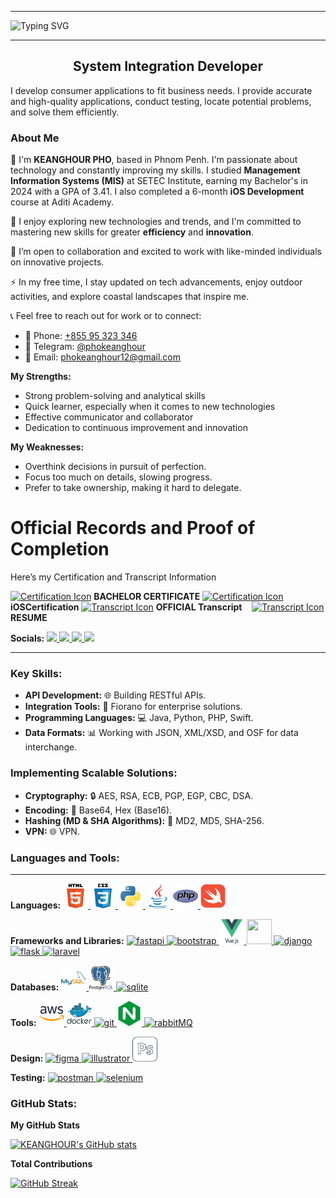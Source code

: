 <hr>
<div align="left">
  <img src="https://readme-typing-svg.herokuapp.com?font=Fira+Code&weight=600&size=32&pause=3000&color=2563EB&vCenter=true&random=false&width=500&height=45&lines=Hey+There++%F0%9F%91%8B%F0%9F%8F%BB;My+name+is+KEANGHOUR+PHO" alt="Typing SVG" />
</div>
<hr>

<h2 align="center">System Integration Developer</h2>

<p>I develop consumer applications to fit business needs. I provide accurate and high-quality applications, conduct testing, locate potential problems, and solve them efficiently.</p>

<h3>About Me</h3>

<p>👋 I'm <strong>KEANGHOUR PHO</strong>, based in Phnom Penh. I'm passionate about technology and constantly improving my skills. I studied <strong>Management Information Systems (MIS)</strong> at SETEC Institute, earning my Bachelor's in 2024 with a GPA of 3.41. I also completed a 6-month <strong>iOS Development</strong> course at Aditi Academy.</p>

<p>🧠 I enjoy exploring new technologies and trends, and I'm committed to mastering new skills for greater <strong>efficiency</strong> and <strong>innovation</strong>.</p>

<p>🤝 I’m open to collaboration and excited to work with like-minded individuals on innovative projects.</p>

<p>⚡ In my free time, I stay updated on tech advancements, enjoy outdoor activities, and explore coastal landscapes that inspire me.</p>

<p>📞 Feel free to reach out for work or to connect:</p>

<ul>
  <li>📱 Phone: <a href="tel:+85595323346">+855 95 323 346</a></li>
  <li>📨 Telegram: <a href="https://t.me/phokeanghour">@phokeanghour</a></li>
  <li>📧 Email: <a href="mailto:phokeanghour12@gmail.com">phokeanghour12@gmail.com</a></li>
</ul>

<p><strong>My Strengths:</strong> 
  <ul>
    <li>Strong problem-solving and analytical skills</li>
    <li>Quick learner, especially when it comes to new technologies</li>
    <li>Effective communicator and collaborator</li>
    <li>Dedication to continuous improvement and innovation</li>
  </ul>
</p>

<p><strong>My Weaknesses:</strong>
  <ul>
    <li>Overthink decisions in pursuit of perfection.</li>
    <li>Focus too much on details, slowing progress.</li>
    <li>Prefer to take ownership, making it hard to delegate.</li>
  </ul>
</p>

# Official Records and Proof of Completion

Here’s my Certification and Transcript Information

[![Certification Icon](https://img.icons8.com/ios-filled/50/000000/certificate.png "Click to view Certification")](https://github.com/Keanghour/KEANGHOUR/blob/main/Certification.jpg)  **BACHELOR CERTIFICATE**
[![Certification Icon](https://img.icons8.com/ios-filled/50/000000/certificate.png "Click to view Certification")](https://github.com/Keanghour/KEANGHOUR/blob/main/iOSCertification.PNG)  **iOSCertification**
[![Transcript Icon](https://img.icons8.com/ios-filled/50/000000/document.png "Click to view Transcript")](https://raw.githubusercontent.com/Keanghour/KEANGHOUR/main/Transcript.jpg)  **OFFICIAL Transcript** &nbsp;&nbsp;
[![Transcript Icon](https://img.icons8.com/ios-filled/50/000000/document.png "Click to view Transcript")]([https://github.com/Keanghour/KEANGHOUR/blob/main/INDUCTION%20PROGRAM.pdf](https://github.com/Keanghour/KEANGHOUR/blob/main/Resume.pdf))  **RESUME** &nbsp;&nbsp;

<strong>Socials:</strong>
<a href="https://t.me/phokeanghour" target="_blank" rel="noreferrer">
    <img src="https://www.vectorlogo.zone/logos/telegram/telegram-ar21.svg" />
  </a>
<a href="https://www.linkedin.com/in/pho-keanghour-27133b21b/" target="_blank" rel="noreferrer">
    <img src="https://www.vectorlogo.zone/logos/linkedin/linkedin-ar21.svg" />
  </a>
  <a href="https://www.facebook.com/keang.hour.7524" target="_blank" rel="noreferrer">
    <img src="https://www.vectorlogo.zone/logos/facebook/facebook-ar21.svg" />
  </a>
  <a href="https://www.instagram.com/hour_zackry/" target="_blank" rel="noreferrer">
    <img src="https://www.vectorlogo.zone/logos/instagram/instagram-ar21.svg"  />
  </a>

---

<h3>Key Skills:</h3>
<ul>
  <li><strong>API Development:</strong> 🌐 Building RESTful APIs.</li>
  <li><strong>Integration Tools:</strong> 🔧 Fiorano for enterprise solutions.</li>
  <li><strong>Programming Languages:</strong> 💻 Java, Python, PHP, Swift.</li>
  <li><strong>Data Formats:</strong> 📊 Working with JSON, XML/XSD, and OSF for data interchange.</li>
</ul>

<h3>Implementing Scalable Solutions:</h3>
<ul>
  <li><strong>Cryptography:</strong> 🔒 AES, RSA, ECB, PGP, EGP, CBC, DSA.</li>
  <li><strong>Encoding:</strong> 🔐 Base64, Hex (Base16).</li>
  <li><strong>Hashing (MD & SHA Algorithms):</strong> 🧮 MD2, MD5, SHA-256.</li>
  <li><strong>VPN:</strong> 🌐 VPN.</li>
</ul>


<h3 align="left">Languages and Tools:</h3>
<hr>
<p align="left">
  
<!-- Languages -->
<strong>Languages:</strong>
<a href="https://www.w3.org/html/" target="_blank" rel="noreferrer">
  <img src="https://raw.githubusercontent.com/devicons/devicon/master/icons/html5/html5-original-wordmark.svg" alt="html5" width="40" height="40"/>
</a>
<a href="https://www.w3schools.com/css/" target="_blank" rel="noreferrer">
  <img src="https://raw.githubusercontent.com/devicons/devicon/master/icons/css3/css3-original-wordmark.svg" alt="css3" width="40" height="40"/>
</a>
<a href="https://www.python.org" target="_blank" rel="noreferrer">
  <img src="https://raw.githubusercontent.com/devicons/devicon/master/icons/python/python-original.svg" alt="python" width="40" height="40"/>
</a>
<a href="https://www.java.com" target="_blank" rel="noreferrer">
  <img src="https://raw.githubusercontent.com/devicons/devicon/master/icons/java/java-original.svg" alt="java" width="40" height="40"/>
</a>
<a href="https://www.php.net" target="_blank" rel="noreferrer">
  <img src="https://raw.githubusercontent.com/devicons/devicon/master/icons/php/php-original.svg" alt="php" width="40" height="40"/>
</a>
<a href="https://developer.apple.com/swift/" target="_blank" rel="noreferrer">
  <img src="https://raw.githubusercontent.com/devicons/devicon/master/icons/swift/swift-original.svg" alt="swift" width="40" height="40"/>
</a>


<!-- Frameworks and Libraries -->
<strong>Frameworks and Libraries:</strong>
<a href="https://fastapi.tiangolo.com/" target="_blank" rel="noreferrer">
  <img src="https://cdn.worldvectorlogo.com/logos/fastapi.svg" alt="fastapi" width="40" height="40"/>
</a>
<a href="https://getbootstrap.com" target="_blank" rel="noreferrer">
  <img src="https://www.vectorlogo.zone/logos/getbootstrap/getbootstrap-icon.svg" alt="bootstrap" width="40" height="40"/>
</a>
<a href="https://vuejs.org/" target="_blank" rel="noreferrer">
  <img src="https://raw.githubusercontent.com/devicons/devicon/master/icons/vuejs/vuejs-original-wordmark.svg" alt="vuejs" width="40" height="40"/>
</a>
<a href="https://nextjs.org/" target="_blank" rel="noreferrer">
  <img src="https://www.vectorlogo.zone/logos/nextjs/nextjs-icon.svg" width="40" height="40"/>
</a>
<a href="https://www.djangoproject.com/" target="_blank" rel="noreferrer">
  <img src="https://cdn.worldvectorlogo.com/logos/django.svg" alt="django" width="40" height="40"/>
</a>
<a href="https://flask.palletsprojects.com/" target="_blank" rel="noreferrer">
  <img src="https://www.vectorlogo.zone/logos/palletsprojects_flask/palletsprojects_flask-ar21.svg" alt="flask" width="40" height="40"/>
</a>
<a href="https://laravel.com/" target="_blank" rel="noreferrer">
  <img src="https://www.vectorlogo.zone/logos/laravel/laravel-ar21.svg" alt="laravel" width="40" height="40"/>
</a>

<!-- Databases -->
<strong>Databases:</strong>
<a href="https://www.mysql.com/" target="_blank" rel="noreferrer">
  <img src="https://raw.githubusercontent.com/devicons/devicon/master/icons/mysql/mysql-original-wordmark.svg" alt="mysql" width="40" height="40"/>
</a>
<a href="https://www.postgresql.org" target="_blank" rel="noreferrer">
  <img src="https://raw.githubusercontent.com/devicons/devicon/master/icons/postgresql/postgresql-original-wordmark.svg" alt="postgresql" width="40" height="40"/>
</a>
<a href="https://www.sqlite.org/" target="_blank" rel="noreferrer">
  <img src="https://www.vectorlogo.zone/logos/sqlite/sqlite-icon.svg" alt="sqlite" width="40" height="40"/>
</a>

<!-- Tools -->
<strong>Tools:</strong>
<a href="https://aws.amazon.com" target="_blank" rel="noreferrer">
  <img src="https://raw.githubusercontent.com/devicons/devicon/master/icons/amazonwebservices/amazonwebservices-original-wordmark.svg" alt="aws" width="40" height="40"/>
</a>
<a href="https://www.docker.com/" target="_blank" rel="noreferrer">
  <img src="https://raw.githubusercontent.com/devicons/devicon/master/icons/docker/docker-original-wordmark.svg" alt="docker" width="40" height="40"/>
</a>
<a href="https://git-scm.com/" target="_blank" rel="noreferrer">
  <img src="https://www.vectorlogo.zone/logos/git-scm/git-scm-icon.svg" alt="git" width="40" height="40"/>
</a>
<a href="https://www.nginx.com" target="_blank" rel="noreferrer">
  <img src="https://raw.githubusercontent.com/devicons/devicon/master/icons/nginx/nginx-original.svg" alt="nginx" width="40" height="40"/>
</a>
<a href="https://www.rabbitmq.com" target="_blank" rel="noreferrer">
  <img src="https://www.vectorlogo.zone/logos/rabbitmq/rabbitmq-icon.svg" alt="rabbitMQ" width="40" height="40"/>
</a>

<!-- Design -->
<strong>Design:</strong>
<a href="https://www.figma.com/" target="_blank" rel="noreferrer">
  <img src="https://www.vectorlogo.zone/logos/figma/figma-icon.svg" alt="figma" width="40" height="40"/>
</a>
<a href="https://www.adobe.com/in/products/illustrator.html" target="_blank" rel="noreferrer">
  <img src="https://www.vectorlogo.zone/logos/adobe_illustrator/adobe_illustrator-icon.svg" alt="illustrator" width="40" height="40"/>
</a>
<a href="https://www.photoshop.com/en" target="_blank" rel="noreferrer">
  <img src="https://raw.githubusercontent.com/devicons/devicon/master/icons/photoshop/photoshop-line.svg" alt="photoshop" width="40" height="40"/>
</a>

<!-- Testing -->
<strong>Testing:</strong>
<a href="https://postman.com" target="_blank" rel="noreferrer">
  <img src="https://www.vectorlogo.zone/logos/getpostman/getpostman-icon.svg" alt="postman" width="40" height="40"/>
</a>
<a href="https://www.selenium.dev" target="_blank" rel="noreferrer">
  <img src="https://raw.githubusercontent.com/detain/svg-logos/780f25886640cef088af994181646db2f6b1a3f8/svg/selenium-logo.svg" alt="selenium" width="40" height="40"/>
</a>

<h3>GitHub Stats:</h3>

<p align="left"><b>My GitHub Stats</b></p>
<div align="left">
  <a href="https://github.com/Keanghour">
    <img src="https://github-readme-stats.vercel.app/api?username=KEANGHOUR&show_icons=true&hide=&count_private=true&title_color=0891b2&text_color=64748b&icon_color=0891b2&bg_color=1c1917&hide_border=true&show_icons=true" alt="KEANGHOUR's GitHub stats"/>
  </a>
</div>

<div align="left">
  <p><b>Total Contributions</b></p>
  <a href="https://git.io/streak-stats"><img src="https://github-readme-streak-stats.herokuapp.com?user=Keanghour%20Pho&theme=dark&hide_border=true&exclude_days=Sun%2CMon%2CTue%2CWed%2CThu%2CFri%2CSat" alt="GitHub Streak" /></a>
</div>
